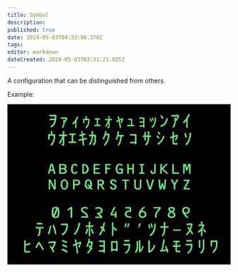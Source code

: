 ```yaml
---
title: Symbol
description: 
published: true
date: 2024-05-03T04:33:00.370Z
tags: 
editor: markdown
dateCreated: 2024-05-03T03:31:21.925Z
---
```


A configuration that can be distinguished from others.

Example:

![](/symbols.png)